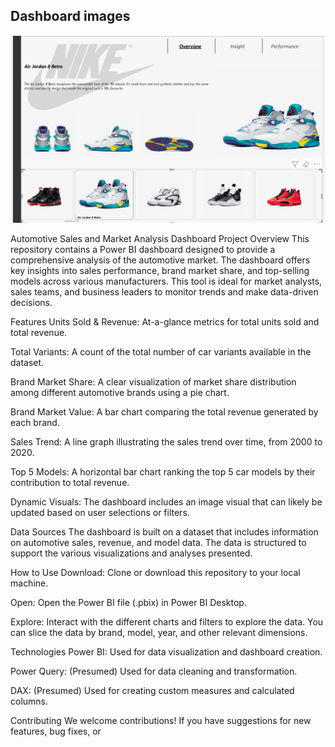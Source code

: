 ## Dashboard images
![Dashboard Home](https://github.com/vikas98SSS/Nike_shoes-Sales-Analysis-Dashboard/blob/main/shoesales%201.PNG)


Automotive Sales and Market Analysis Dashboard
Project Overview
This repository contains a Power BI dashboard designed to provide a comprehensive analysis of the automotive market. The dashboard offers key insights into sales performance, brand market share, and top-selling models across various manufacturers. This tool is ideal for market analysts, sales teams, and business leaders to monitor trends and make data-driven decisions.

Features
Units Sold & Revenue: At-a-glance metrics for total units sold and total revenue.

Total Variants: A count of the total number of car variants available in the dataset.

Brand Market Share: A clear visualization of market share distribution among different automotive brands using a pie chart.

Brand Market Value: A bar chart comparing the total revenue generated by each brand.

Sales Trend: A line graph illustrating the sales trend over time, from 2000 to 2020.

Top 5 Models: A horizontal bar chart ranking the top 5 car models by their contribution to total revenue.

Dynamic Visuals: The dashboard includes an image visual that can likely be updated based on user selections or filters.

Data Sources
The dashboard is built on a dataset that includes information on automotive sales, revenue, and model data. The data is structured to support the various visualizations and analyses presented.

How to Use
Download: Clone or download this repository to your local machine.

Open: Open the Power BI file (.pbix) in Power BI Desktop.

Explore: Interact with the different charts and filters to explore the data. You can slice the data by brand, model, year, and other relevant dimensions.

Technologies
Power BI: Used for data visualization and dashboard creation.

Power Query: (Presumed) Used for data cleaning and transformation.

DAX: (Presumed) Used for creating custom measures and calculated columns.

Contributing
We welcome contributions! If you have suggestions for new features, bug fixes, or 
